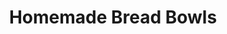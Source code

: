---
title: Homemade Bread Bowls
favorite: true
Description: 
source: Food.com
source_url: http://www.food.com/recipe/homemade-bread-bowls-495386
yield: 8.0 servings
active_time: 
total_time: 2 hrs 18 mins
tags:
  - sides
image: /uploads/breadBowls.jpg
ingredients: |-
  * 2 tablespoons yeast 
  * 2 tablespoons sugar 
  * 3/4 tablespoon salt 
  * 2 cups hot water (not boiling) 
  * 2 tablespoons olive oil 
  * 4 to 5 cups flour 
  * cornmeal (optional) 
instructions: |-
  * Using a Bosch or Kitchen Aid mixer, put yeast, sugar, salt, hot water, and olive oil in the mixer. 
  * Gradually add the flour until the dough has sufficiently scraped everything off the sides of the mixing bowl. Continue to mix on low for 8-10 minutes. 
  * Remove and cover with plastic wrap - let the dough rise until doubles in size (about 30 minutes). 
  * Grease 2 cookie sheets and sprinkle with corn meal. Punch down the dough and make tennis ball-size dough balls (about 8-12, depending on how large you want your bread bowls). Place on cookie sheet with no more than 6 to a cookie sheet (don't let them touch).  
  * Let them rise for another 30 minutes. Bake each cookie sheet at 400 for 18 minutes. 
notes: 11 makes them too small, probably 6-8 is just right.
---